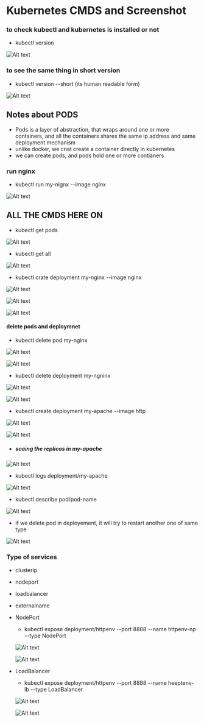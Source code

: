 # Kubernetes CMDS and Screenshot

### to check kubectl and kubernetes is installed or not
- kubectl version

![Alt text](image.png)

### to see the same thing in short version
- kubectl version --short (its human readable form)

![Alt text](image-1.png)

## Notes about PODS
- Pods is a layer of abstraction, that wraps around one or more containers, and all the containers shares the same ip address and same deployment mechanism
- unlike docker, we cnat create a container directly in kubernetes
- we can create pods, and pods hold one or more contianers

### run nginx
- kubectl run my-nignx --image nginx

![Alt text](image-2.png)


## ALL THE CMDS HERE ON

- kubectl get pods

![Alt text](image-3.png)

- kubectl get all

![Alt text](image-4.png)

- kubectl crate deployment my-nginx --image nginx

![Alt text](image-5.png)

![Alt text](image-6.png)

![Alt text](image-7.png)

#### delete pods and deploymnet

- kubectl delete pod my-nginx

![Alt text](image-8.png)

![Alt text](image-9.png)

- kubectl delete deployment my-ngninx

![Alt text](image-10.png)

![Alt text](image-11.png)

- kubectl create deployment my-apache --image http

![Alt text](image-12.png)

![Alt text](image-13.png)

- ##### scaing the replicas in my-apache

![Alt text](image-14.png)

- kubectl logs deployment/my-apache

![Alt text](image-15.png)

- kubectl describe pod/pod-name

![Alt text](image-16.png)

- if we delete pod in deployement, it will try to restart another one of same type

![Alt text](image-17.png)

### Type of services
- clusterip
- nodeport
- loadbalancer
- externalname

- NodePort
    - kubectl expose deployment/httpenv --port 8888 --name httpenv-np --type NodePort

    ![Alt text](image-18.png)

    ![Alt text](image-19.png)

- LoadBalancer
    - kubectl expose deployment/httpenv --port 8888 --name heeptenv-lb --type LoadBalancer

    ![Alt text](image-20.png)

    ![Alt text](image-21.png)

